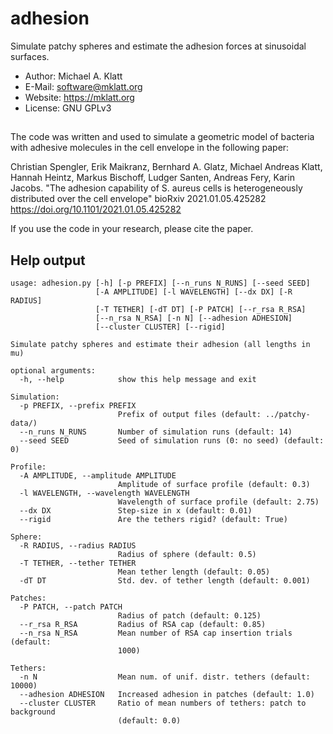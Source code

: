 # adhesion
Simulate patchy spheres and estimate the adhesion forces at sinusoidal surfaces.

* Author: Michael A. Klatt
* E-Mail: software@mklatt.org
* Website: https://mklatt.org
* License: GNU GPLv3

## 

The code was written and used to simulate a geometric model of bacteria with adhesive molecules in the cell envelope in the following paper:

Christian Spengler, Erik Maikranz, Bernhard A. Glatz, Michael Andreas Klatt, Hannah Heintz, Markus Bischoff, Ludger Santen, Andreas Fery, Karin Jacobs. "The adhesion capability of S. aureus cells is heterogeneously distributed over the cell envelope" bioRxiv 2021.01.05.425282
https://doi.org/10.1101/2021.01.05.425282 

If you use the code in your research, please cite the paper.

## Help output

```
usage: adhesion.py [-h] [-p PREFIX] [--n_runs N_RUNS] [--seed SEED]
                   [-A AMPLITUDE] [-l WAVELENGTH] [--dx DX] [-R RADIUS]
                   [-T TETHER] [-dT DT] [-P PATCH] [--r_rsa R_RSA]
                   [--n_rsa N_RSA] [-n N] [--adhesion ADHESION]
                   [--cluster CLUSTER] [--rigid]

Simulate patchy spheres and estimate their adhesion (all lengths in mu)

optional arguments:
  -h, --help            show this help message and exit

Simulation:
  -p PREFIX, --prefix PREFIX
                        Prefix of output files (default: ../patchy-data/)
  --n_runs N_RUNS       Number of simulation runs (default: 14)
  --seed SEED           Seed of simulation runs (0: no seed) (default: 0)

Profile:
  -A AMPLITUDE, --amplitude AMPLITUDE
                        Amplitude of surface profile (default: 0.3)
  -l WAVELENGTH, --wavelength WAVELENGTH
                        Wavelength of surface profile (default: 2.75)
  --dx DX               Step-size in x (default: 0.01)
  --rigid               Are the tethers rigid? (default: True)

Sphere:
  -R RADIUS, --radius RADIUS
                        Radius of sphere (default: 0.5)
  -T TETHER, --tether TETHER
                        Mean tether length (default: 0.05)
  -dT DT                Std. dev. of tether length (default: 0.001)

Patches:
  -P PATCH, --patch PATCH
                        Radius of patch (default: 0.125)
  --r_rsa R_RSA         Radius of RSA cap (default: 0.85)
  --n_rsa N_RSA         Mean number of RSA cap insertion trials (default:
                        1000)

Tethers:
  -n N                  Mean num. of unif. distr. tethers (default: 10000)
  --adhesion ADHESION   Increased adhesion in patches (default: 1.0)
  --cluster CLUSTER     Ratio of mean numbers of tethers: patch to background
                        (default: 0.0)
```

